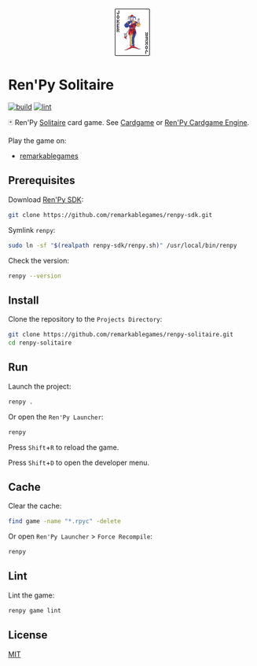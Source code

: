 <p align="center">
  <img src="https://raw.githubusercontent.com/remarkablegames/renpy-solitaire/master/game/images/card/53.png" alt="Renpy Solitaire">
</p>

# Ren'Py Solitaire

[![build](https://github.com/remarkablegames/renpy-solitaire/actions/workflows/build.yml/badge.svg)](https://github.com/remarkablegames/renpy-solitaire/actions/workflows/build.yml)
[![lint](https://github.com/remarkablegames/renpy-solitaire/actions/workflows/lint.yml/badge.svg)](https://github.com/remarkablegames/renpy-solitaire/actions/workflows/lint.yml)

🃏 Ren'Py [Solitaire](<https://wikipedia.org/wiki/Klondike_(solitaire)>) card game. See [Cardgame](https://www.renpy.org/wiki/renpy/Cardgame) or [Ren'Py Cardgame Engine](https://github.com/renpy/cardgame).

Play the game on:

- [remarkablegames](https://remarkablegames.org/renpy-solitaire)

## Prerequisites

Download [Ren'Py SDK](https://www.renpy.org/latest.html):

```sh
git clone https://github.com/remarkablegames/renpy-sdk.git
```

Symlink `renpy`:

```sh
sudo ln -sf "$(realpath renpy-sdk/renpy.sh)" /usr/local/bin/renpy
```

Check the version:

```sh
renpy --version
```

## Install

Clone the repository to the `Projects Directory`:

```sh
git clone https://github.com/remarkablegames/renpy-solitaire.git
cd renpy-solitaire
```

## Run

Launch the project:

```sh
renpy .
```

Or open the `Ren'Py Launcher`:

```sh
renpy
```

Press `Shift`+`R` to reload the game.

Press `Shift`+`D` to open the developer menu.

## Cache

Clear the cache:

```sh
find game -name "*.rpyc" -delete
```

Or open `Ren'Py Launcher` > `Force Recompile`:

```sh
renpy
```

## Lint

Lint the game:

```sh
renpy game lint
```

## License

[MIT](LICENSE)
